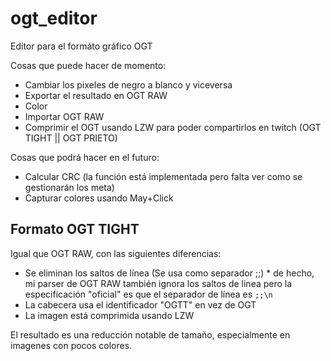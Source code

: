 # ogt_editor

Editor para el formáto gráfico OGT

Cosas que puede hacer de momento:
- Cambiar los pixeles de negro a blanco y viceversa
- Exportar el resultado en OGT RAW
- Color
- Importar OGT RAW
- Comprimir el OGT usando LZW para poder compartirlos en twitch (OGT TIGHT || OGT PRIETO)

Cosas que podrá hacer en el futuro:
- Calcular CRC (la función está implementada pero falta ver como se gestionarán los meta)
- Capturar colores usando May+Click

## Formato OGT TIGHT
Igual que OGT RAW, con las siguientes diferencias:
- Se eliminan los saltos de línea (Se usa como separador ;;) * de hecho, mi parser de OGT RAW también ignora los saltos de linea pero la especificación "oficial" es que el separador de línea es `;;\n`
- La cabecera usa el identificador "OGTT" en vez de OGT
- La imagen está comprimida usando LZW

El resultado es una reducción notable de tamaño, especialmente en imagenes con pocos colores.
